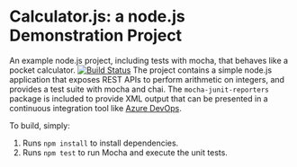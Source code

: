 Calculator.js: a node.js Demonstration Project
==============================================
An example node.js project, including tests with mocha, that behaves like
a pocket calculator.
[![Build Status](https://dev.azure.com/sananbaig/Integrating%20External%20Source%20Control%20with%20Azure%20Pipelines/_apis/build/status%2FSanan01.calculator?branchName=master)](https://dev.azure.com/sananbaig/Integrating%20External%20Source%20Control%20with%20Azure%20Pipelines/_build/latest?definitionId=3&branchName=master)
The project contains a simple node.js application that exposes REST APIs
to perform arithmetic on integers, and provides a test suite with mocha
and chai.  The `mocha-junit-reporters` package is included to provide XML
output that can be presented in a continuous integration tool like
[Azure DevOps](https://azure.com/devops).

To build, simply:

1. Runs `npm install` to install dependencies.
2. Runs `npm test` to run Mocha and execute the unit tests.

